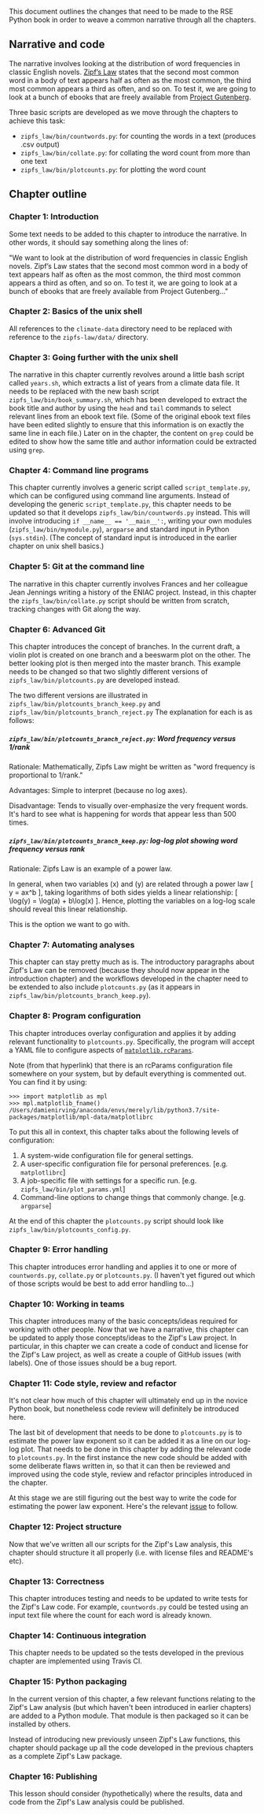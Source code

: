 This document outlines the changes that need to be made to the RSE Python book
in order to weave a common narrative through all the chapters.

## Narrative and code

The narrative involves looking at the distribution of word frequencies in classic English novels. 
[Zipf’s Law](https://en.wikipedia.org/wiki/Zipf%27s_law) states that the second most common word
in a body of text appears half as often as the most common,
the third most common appears a third as often, and so on.
To test it, we are going to look at a bunch of ebooks that are freely available from
[Project Gutenberg](https://www.gutenberg.org/).

Three basic scripts are developed as we move through the chapters to achieve this task:

* `zipfs_law/bin/countwords.py`: for counting the words in a text (produces .csv output)
* `zipfs_law/bin/collate.py`: for collating the word count from more than one text
* `zipfs_law/bin/plotcounts.py`: for plotting the word count

## Chapter outline

### Chapter 1: Introduction

Some text needs to be added to this chapter to introduce the narrative.
In other words, it should say something along the lines of: 

"We want to look at the distribution of word frequencies in classic English novels.
Zipf’s Law states that the second most common word in a body of text
appears half as often as the most common,
the third most common appears a third as often, and so on.
To test it, we are going to look at a bunch of ebooks
that are freely available from Project Gutenberg..."

### Chapter 2: Basics of the unix shell

All references to the `climate-data` directory need to be replaced
with reference to the `zipfs-law/data/` directory.

### Chapter 3: Going further with the unix shell

The narrative in this chapter currently revolves
around a little bash script called `years.sh`,
which extracts a list of years from a climate data file.
It needs to be replaced with the new bash script `zipfs_law/bin/book_summary.sh`,
which has been developed to extract the book title and author
by using the `head` and `tail` commands to select relevant lines
from an ebook text file. 
(Some of the original ebook text files have been edited slightly
to ensure that this information is on exactly the same line in each file.)
Later on in the chapter,
the content on `grep` could be edited to show how the same
title and author information could be extracted using `grep`.

### Chapter 4: Command line programs

This chapter currently involves a generic script called `script_template.py`,
which can be configured using command line arguments.
Instead of developing the generic `script_template.py`,
this chapter needs to be updated so that it develops `zipfs_law/bin/countwords.py` instead.
This will involve introducing `if __name__ == '__main__':`,
writing your own modules (`zipfs_law/bin/mymodule.py`),
`argparse` and standard input in Python (`sys.stdin`).
(The concept of standard input is introduced in the earlier chapter on unix shell basics.)

### Chapter 5: Git at the command line

The narrative in this chapter currently involves Frances and her colleague Jean Jennings
writing a history of the ENIAC project.
Instead, in this chapter the `zipfs_law/bin/collate.py` script should be written from scratch,
tracking changes with Git along the way.

### Chapter 6: Advanced Git

This chapter introduces the concept of branches.
In the current draft, a violin plot is created on one branch
and a beeswarm plot on the other.
The better looking plot is then merged into the master branch.
This example needs to be changed so that two slightly different versions of 
`zipfs_law/bin/plotcounts.py` are developed instead.

The two different versions are illustrated in
`zipfs_law/bin/plotcounts_branch_keep.py` and `zipfs_law/bin/plotcounts_branch_reject.py`
The explanation for each is as follows:

##### `zipfs_law/bin/plotcounts_branch_reject.py`: Word frequency versus 1/rank

Rationale: Mathematically, Zipfs Law might be written as
"word frequency is proportional to 1/rank."

Advantages: Simple to interpret (because no log axes).

Disadvantage: Tends to visually over-emphasize the very frequent words.
It's hard to see what is happening for words that appear less than 500 times.

##### `zipfs_law/bin/plotcounts_branch_keep.py`: log-log plot showing word frequency versus rank

Rationale: Zipfs Law is an example of a power law.

In general, when two variables (x) and (y) are related through a power law [ y = ax^b ],
taking logarithms of both sides yields a linear relationship: [ \log(y) = \log(a) + b\log(x) ].
Hence, plotting the variables on a log-log scale should reveal this linear relationship.

This is the option we want to go with.


### Chapter 7: Automating analyses 

This chapter can stay pretty much as is.
The introductory paragraphs about Zipf's Law can be removed 
(because they should now appear in the introduction chapter)
and the workflows developed in the chapter need to be extended to also include
`plotcounts.py` (as it appears in `zipfs_law/bin/plotcounts_branch_keep.py`).

### Chapter 8: Program configuration

This chapter introduces overlay configuration and applies it by
adding relevant functionality to `plotcounts.py`.
Specifically, the program will accept a YAML file to configure aspects of [`matplotlib.rcParams`](https://matplotlib.org/3.1.1/tutorials/introductory/customizing.html).

Note (from that hyperlink) that there is an rcParams configuration file
somewhere on your system, but by default everything is commented out.
You can find it by using:
```
>>> import matplotlib as mpl
>>> mpl.matplotlib_fname()
/Users/damienirving/anaconda/envs/merely/lib/python3.7/site-packages/matplotlib/mpl-data/matplotlibrc
```

To put this all in context, this chapter talks about the following levels of configuration:

1. A system-wide configuration file for general settings.
2. A user-specific configuration file for personal preferences. [e.g. `matplotlibrc`]
3. A job-specific file with settings for a specific run. [e.g. `zipfs_law/bin/plot_params.yml`]
4. Command-line options to change things that commonly change. [e.g. `argparse`]

At the end of this chapter the `plotcounts.py` script should look like
`zipfs_law/bin/plotcounts_config.py`.

### Chapter 9: Error handling

This chapter introduces error handling and applies it to one or more of
`countwords.py`, `collate.py` or `plotcounts.py`.
(I haven't yet figured out which of those scripts would be best to add error handling to...)

### Chapter 10: Working in teams

This chapter introduces many of the basic concepts/ideas required for working with other people.
Now that we have a narrative,
this chapter can be updated to apply those concepts/ideas to the Zipf's Law project.
In particular,
in this chapter we can create a code of conduct and license for the Zipf's Law project,
as well as create a couple of GitHub issues (with labels).
One of those issues should be a bug report.

### Chapter 11: Code style, review and refactor

It's not clear how much of this chapter will ultimately end up in the novice Python book,
but nonetheless code review will definitely be introduced here.

The last bit of development that needs to be done to `plotcounts.py` is to
estimate the power law exponent so it can be added it as a line on our log-log plot. 
That needs to be done in this chapter by adding the relevant code to `plotcounts.py`.
In the first instance the new code should be added with some deliberate flaws written in,
so that it can then be reviewed and improved
using the code style, review and refactor principles introduced in the chapter.

At this stage we are still figuring out the best way to write
the code for estimating the power law exponent.
Here's the relevant [issue](https://github.com/merely-useful/merely-useful.github.io/issues/288)
to follow.

### Chapter 12: Project structure

Now that we've written all our scripts for the Zipf's Law analysis,
this chapter should structure it all properly (i.e. with license files and README's etc).

### Chapter 13: Correctness

This chapter introduces testing and needs to be updated to write tests for the Zipf's Law code.
For example, `countwords.py` could be tested using an input text file where the count
for each word is already known.

### Chapter 14: Continuous integration

This chapter needs to be updated so the tests developed in the previous chapter
are implemented using Travis CI.

### Chapter 15: Python packaging

In the current version of this chapter,
a few relevant functions relating to the Zipf's Law analysis 
(but which haven't been introduced in earlier chapters) are added to a Python module.
That module is then packaged so it can be installed by others.

Instead of introducing new previously unseen Zipf's Law functions,
this chapter should package up all the code developed in the previous chapters
as a complete Zipf's Law package.

### Chapter 16: Publishing

This lesson should consider (hypothetically) where the results,
data and code from the Zipf's Law analysis could be published.
 
